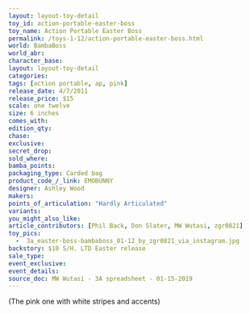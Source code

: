 ```yaml
---
layout: layout-toy-detail 
toy_id: action-portable-easter-boss
toy_name: Action Portable Easter Boss
permalink: /toys-1-12/action-portable-easter-boss.html
world: BambaBoss
world_abr: 
character_base: 
layout: layout-toy-detail
categories: 
tags: [action portable, ap, pink] 
release_date: 4/7/2011
release_price: $15 
scale: one twelve
size: 6 inches
comes_with: 
edition_qty: 
chase: 
exclusive: 
secret_drop: 
sold_where: 
bamba_points: 
packaging_type: Carded bag
product_code_/_link: EMOBUNNY
designer: Ashley Wood
makers: 
points_of_articulation: "Hardly Articulated"
variants: 
you_might_also_like: 
article_contributors: [Phil Back, Don Slater, MW Wutasi, zgr0821]
toy_pics: 
  -  3a_easter-boss-bambaboss_01-12_by_zgr0821_via_instagram.jpg
backstory: $10 S/H. LTD Easter release
sale_type: 
event_exclusive: 
event_details: 
source_doc: MW Wutasi - 3A spreadsheet - 01-15-2019
---
```

(The pink one with white stripes and accents)

